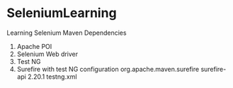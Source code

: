 # SeleniumLearning
Learning Selenium
Maven Dependencies
1. Apache POI
2. Selenium Web driver
3. Test NG
4. Surefire with test NG configuration
	<groupId>org.apache.maven.surefire</groupId>
    	<artifactId>surefire-api</artifactId>
    	<version>2.20.1</version>
    	<configuration>
    		<suiteXmlFiles>
    			<suiteXmlFiles>testng.xml</suiteXmlFiles>
    		</suiteXmlFiles>
    	</configuration>
	</dependency>

